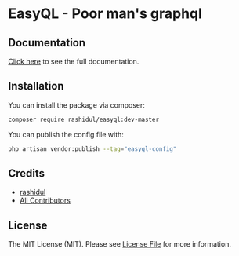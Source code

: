 # EasyQL - Poor man's graphql


## Documentation

[Click here](https://rashidul-hasan.github.io/easyql/) to see the full documentation.

## Installation

You can install the package via composer:

```bash
composer require rashidul/easyql:dev-master
```

You can publish the config file with:

```bash
php artisan vendor:publish --tag="easyql-config"
```

## Credits

- [rashidul](https://github.com/rashidul-hasan)
- [All Contributors](../../contributors)

## License

The MIT License (MIT). Please see [License File](LICENSE.md) for more information.
